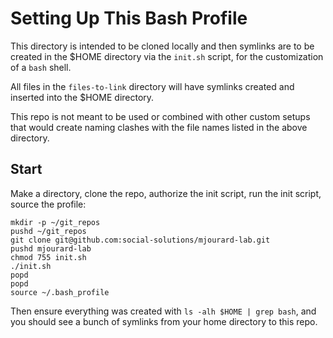 # Setting Up This Bash Profile

This directory is intended to be cloned locally and then symlinks are to be created in the $HOME directory via the `init.sh` script, for the customization of a `bash` shell.

All files in the `files-to-link` directory will have symlinks created and inserted into the $HOME directory.

This repo is not meant to be used or combined with other custom setups that would create naming clashes with the file names listed in the above directory.


## Start

Make a directory, clone the repo, authorize the init script, run the init script, source the profile:
```
mkdir -p ~/git_repos
pushd ~/git_repos
git clone git@github.com:social-solutions/mjourard-lab.git
pushd mjourard-lab
chmod 755 init.sh
./init.sh
popd
popd
source ~/.bash_profile
```

Then ensure everything was created with `ls -alh $HOME | grep bash`, and you should see a bunch of symlinks from your home directory to this repo.
